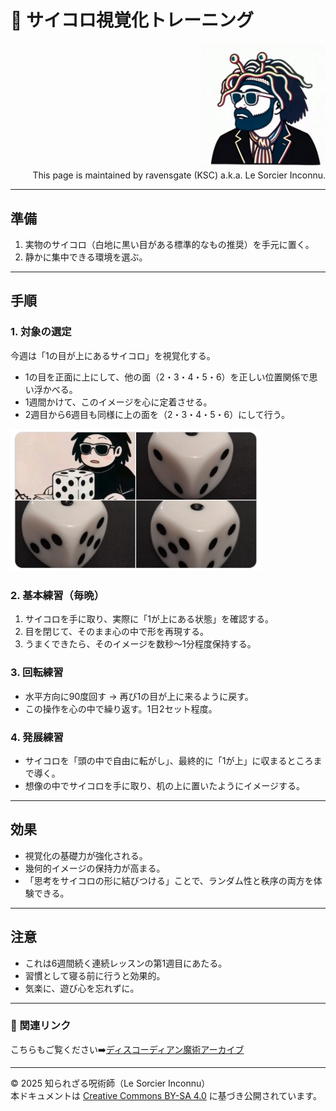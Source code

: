 # 🎲 サイコロ視覚化トレーニング  

<div align="right">
<img src="ksc5.png" width="200"><br>
This page is maintained by ravensgate (KSC) a.k.a. Le Sorcier Inconnu.</vr><br>
</div>

---

## 準備
1. 実物のサイコロ（白地に黒い目がある標準的なもの推奨）を手元に置く。  
2. 静かに集中できる環境を選ぶ。  

---

## 手順

### 1. 対象の選定  
今週は「1の目が上にあるサイコロ」を視覚化する。  
- 1の目を正面に上にして、他の面（2・3・4・5・6）を正しい位置関係で思い浮かべる。  
- 1週間かけて、このイメージを心に定着させる。  
- 2週目から6週目も同様に上の面を（2・3・4・5・6）にして行う。  

<div align="left">
<img src="dice1.png" width="400"><br>
</div>

### 2. 基本練習（毎晩）  
1. サイコロを手に取り、実際に「1が上にある状態」を確認する。  
2. 目を閉じて、そのまま心の中で形を再現する。  
3. うまくできたら、そのイメージを数秒〜1分程度保持する。  

### 3. 回転練習  
- 水平方向に90度回す → 再び1の目が上に来るように戻す。  
- この操作を心の中で繰り返す。1日2セット程度。  

### 4. 発展練習  
- サイコロを「頭の中で自由に転がし」、最終的に「1が上」に収まるところまで導く。  
- 想像の中でサイコロを手に取り、机の上に置いたようにイメージする。  

---

## 効果
- 視覚化の基礎力が強化される。  
- 幾何的イメージの保持力が高まる。  
- 「思考をサイコロの形に結びつける」ことで、ランダム性と秩序の両方を体験できる。  

---

## 注意
- これは6週間続く連続レッスンの第1週目にあたる。  
- 習慣として寝る前に行うと効果的。  
- 気楽に、遊び心を忘れずに。  

---

### 📎 関連リンク

こちらもご覧ください➡️[ディスコーディアン魔術アーカイブ](https://github.com/ravensgate-tux/Discordianism_ksc/blob/main/README.md)

---

© 2025 知られざる呪術師（Le Sorcier Inconnu）  
本ドキュメントは [Creative Commons BY-SA 4.0](https://creativecommons.org/licenses/by-sa/4.0/deed.ja) に基づき公開されています。
